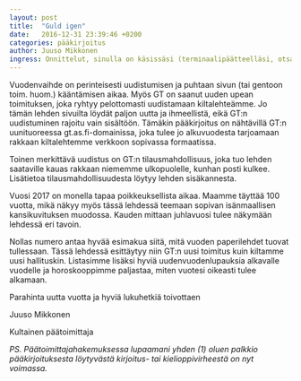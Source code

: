```yaml
---
layout: post
title:  "Guld igen"
date:   2016-12-31 23:39:46 +0200
categories: pääkirjoitus
author: Juuso Mikkonen
ingress: Onnittelut, sinulla on käsissäsi (terminaalipäätteelläsi, otsalohkossasi) Kultaisen Tomaatin vuoden 2017 nollas (0.) lehti.
---
```


Vuodenvaihde on perinteisesti uudistumisen ja puhtaan sivun (tai gentoon toim. huom.) kääntämisen aikaa. Myös GT on saanut uuden upean toimituksen, joka ryhtyy pelottomasti uudistamaan kiltalehteämme. Jo tämän lehden sivuilta löydät paljon uutta ja ihmeellistä, eikä GT:n uudistuminen rajoitu vain sisältöön. Tämäkin pääkirjoitus on nähtävillä GT:n uunituoreessa gt.as.fi-domainissa, joka tulee jo alkuvuodesta tarjoamaan rakkaan kiltalehtemme verkkoon sopivassa formaatissa.

Toinen merkittävä uudistus on GT:n tilausmahdollisuus, joka tuo lehden saataville kauas rakkaan niememme ulkopuolelle, kunhan posti kulkee. Lisätietoa tilausmahdollisuudesta löytyy lehden sisäkannesta.

Vuosi 2017 on monella tapaa poikkeuksellista aikaa. Maamme täyttää 100 vuotta, mikä näkyy myös tässä lehdessä teemaan sopivan isänmaallisen kansikuvituksen muodossa. Kauden mittaan juhlavuosi tulee näkymään lehdessä eri tavoin.

Nollas numero antaa hyvää esimakua siitä, mitä vuoden paperilehdet tuovat tullessaan. Tässä lehdessä esittäytyy niin GT:n uusi toimitus kuin kiltamme uusi hallituskin. Listasimme lisäksi hyviä uudenvuodenlupauksia alkavalle vuodelle ja horoskooppimme paljastaa, miten vuotesi oikeasti tulee alkamaan.


Parahinta uutta vuotta ja hyviä lukuhetkiä toivottaen

Juuso Mikkonen

Kultainen päätoimittaja


*PS. Päätoimittajahakemuksessa lupaamani yhden (1) oluen palkkio pääkirjoituksesta löytyvästä kirjoitus- tai kielioppivirheestä on nyt voimassa.*

